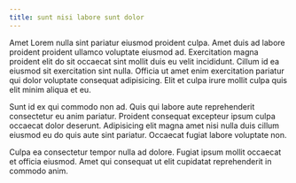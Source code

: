 ```yaml
---
title: sunt nisi labore sunt dolor
---
```


Amet Lorem nulla sint pariatur eiusmod proident culpa. Amet duis ad labore proident proident ullamco voluptate eiusmod ad. Exercitation magna proident elit do sit occaecat sint mollit duis eu velit incididunt. Cillum id ea eiusmod sit exercitation sint nulla. Officia ut amet enim exercitation pariatur qui dolor voluptate consequat adipisicing. Elit et culpa irure mollit culpa quis elit minim aliqua et eu.

Sunt id ex qui commodo non ad. Quis qui labore aute reprehenderit consectetur eu anim pariatur. Proident consequat excepteur ipsum culpa occaecat dolor deserunt. Adipisicing elit magna amet nisi nulla duis cillum eiusmod eu do quis aute sint pariatur. Occaecat fugiat labore voluptate non.

Culpa ea consectetur tempor nulla ad dolore. Fugiat ipsum mollit occaecat et officia eiusmod. Amet qui consequat ut elit cupidatat reprehenderit in commodo anim.